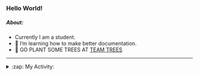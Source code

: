 ### Hello World!

##### About:
- Currently I am a student.
- 🌱 I’m learning how to make better documentation.
- 🌱 GO PLANT SOME TREES AT [TEAM TREES](https://teamtrees.org/)

---
<details>
  <summary>:zap: My Activity:</summary>
  
<!--START_SECTION:waka-->
![Code Time](http://img.shields.io/badge/Code%20Time-1%2C115%20hrs%2047%20mins-blue)

**I'm a Night 🦉** 

```text
🌞 Morning                1478 commits        ██░░░░░░░░░░░░░░░░░░░░░░░   09.46 % 
🌆 Daytime                5387 commits        █████████░░░░░░░░░░░░░░░░   34.47 % 
🌃 Evening                4467 commits        ███████░░░░░░░░░░░░░░░░░░   28.59 % 
🌙 Night                  4295 commits        ███████░░░░░░░░░░░░░░░░░░   27.48 % 
```
📅 **I'm Most Productive on Wednesday** 

```text
Monday                   2312 commits        ████░░░░░░░░░░░░░░░░░░░░░   14.79 % 
Tuesday                  1944 commits        ███░░░░░░░░░░░░░░░░░░░░░░   12.44 % 
Wednesday                3732 commits        ██████░░░░░░░░░░░░░░░░░░░   23.88 % 
Thursday                 2021 commits        ███░░░░░░░░░░░░░░░░░░░░░░   12.93 % 
Friday                   1532 commits        ██░░░░░░░░░░░░░░░░░░░░░░░   09.80 % 
Saturday                 1406 commits        ██░░░░░░░░░░░░░░░░░░░░░░░   09.00 % 
Sunday                   2680 commits        ████░░░░░░░░░░░░░░░░░░░░░   17.15 % 
```


📊 **This Week I Spent My Time On** 

```text
🔥 Editors: 
VS Code                  4 hrs 27 mins       █████████████████████████   100.00 % 

🐱‍💻 Projects: 
praise                   4 hrs 1 min         ███████████████████████░░   90.22 % 
recurring-call-reminder  24 mins             ██░░░░░░░░░░░░░░░░░░░░░░░   09.02 % 
CSF22                    2 mins              ░░░░░░░░░░░░░░░░░░░░░░░░░   00.75 % 
ai                       0 secs              ░░░░░░░░░░░░░░░░░░░░░░░░░   00.01 % 
```


 Last Updated on 05/05/2023 11:08:01 UTC
<!--END_SECTION:waka-->
</details>
